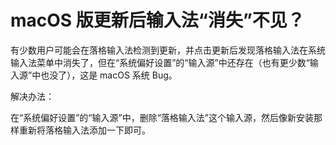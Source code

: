 # macOS 版更新后输入法“消失”不见？

有少数用户可能会在落格输入法检测到更新，并点击更新后发现落格输入法在系统输入法菜单中消失了，但在“系统偏好设置”的“输入源”中还存在（也有更少数“输入源”中也没了），这是 macOS 系统 Bug。

解决办法：

在“系统偏好设置”的“输入源”中，删除“落格输入法”这个输入源，然后像新安装那样重新将落格输入法添加一下即可。



